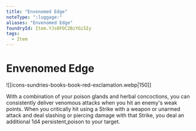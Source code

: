 ```yaml
---
title: "Envenomed Edge"
noteType: ":luggage:"
aliases: "Envenomed Edge"
foundryId: Item.YJs0FOC2BzYGi5Iy
tags:
  - Item
---
```


# Envenomed Edge
![[icons-sundries-books-book-red-exclamation.webp|150]]

With a combination of your poison glands and herbal concoctions, you can consistently deliver venomous attacks when you hit an enemy's weak points. When you critically hit using a Strike with a weapon or unarmed attack and deal slashing or piercing damage with that Strike, you deal an additional 1d4 persistent,poison to your target.
